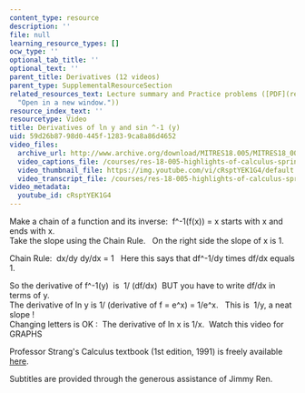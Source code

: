 ```yaml
---
content_type: resource
description: ''
file: null
learning_resource_types: []
ocw_type: ''
optional_tab_title: ''
optional_text: ''
parent_title: Derivatives (12 videos)
parent_type: SupplementalResourceSection
related_resources_text: Lecture summary and Practice problems ([PDF](resources/mitres18_05s10_paper_3
  "Open in a new window."))
resource_index_text: ''
resourcetype: Video
title: Derivatives of ln y and sin ^-1 (y)
uid: 59d26b87-98d0-445f-1283-9ca8a86d4652
video_files:
  archive_url: http://www.archive.org/download/MITRES18.005/MITRES18_005S10_DerivsOf_ln_y_300k.mp4
  video_captions_file: /courses/res-18-005-highlights-of-calculus-spring-2010/326013bcda1c5c08ad58b9ca00af5863_cRsptYEK1G4.vtt
  video_thumbnail_file: https://img.youtube.com/vi/cRsptYEK1G4/default.jpg
  video_transcript_file: /courses/res-18-005-highlights-of-calculus-spring-2010/cd3910323cbb50c7bb68dcecf8129ced_cRsptYEK1G4.pdf
video_metadata:
  youtube_id: cRsptYEK1G4
---
```


Make a chain of a function and its inverse:  f^-1(f(x)) = x starts with x and ends with x.  
Take the slope using the Chain Rule.   On the right side the slope of x is 1.  
  
Chain Rule:  dx/dy dy/dx = 1   Here this says that df^-1/dy times df/dx equals 1.  
  
So the derivative of f^-1(y)  is  1/ (df/dx)  BUT you have to write df/dx in terms of y.  
The derivative of ln y is 1/ (derivative of f = e^x) = 1/e^x.   This is  1/y, a neat slope !  
Changing letters is OK :  The derivative of ln x is 1/x.  Watch this video for GRAPHS

Professor Strang's Calculus textbook (1st edition, 1991) is freely available [here](/courses/res-18-001-calculus-online-textbook-spring-2005).

Subtitles are provided through the generous assistance of Jimmy Ren.